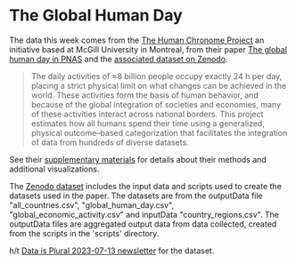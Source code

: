 # The Global Human Day

The data this week comes from the [The Human Chronome Project](https://www.humanchronome.org/) an initiative based at McGill University in Montreal, from their paper [The global human day in PNAS](https://www.pnas.org/doi/10.1073/pnas.2219564120#sec-2) and the [associated dataset on Zenodo](https://zenodo.org/record/8040631).

> The daily activities of ≈8 billion people occupy exactly 24 h per day, placing a strict physical limit on what changes can be achieved in the world. These activities form the basis of human behavior, and because of the global integration of societies and economies, many of these activities interact across national borders. This project estimates how all humans spend their time using a generalized, physical outcome–based categorization that facilitates the integration of data from hundreds of diverse datasets. 

See their [supplementary materials](https://www.pnas.org/doi/10.1073/pnas.2219564120#supplementary-materials) for details about their methods and additional visualizations. 

The [Zenodo dataset](https://zenodo.org/record/8040631) includes the input data and scripts used to create the datasets used in the paper. The datasets are from the outputData file "all_countries.csv", "global_human_day.csv", "global_economic_activity.csv" and inputData "country_regions.csv". The outputData files are aggregated output data from data collected, created from the scripts in the 'scripts' directory.

h/t [Data is Plural 2023-07-13 newsletter](https://www.data-is-plural.com/archive/2023-07-12-edition/) for the dataset.
